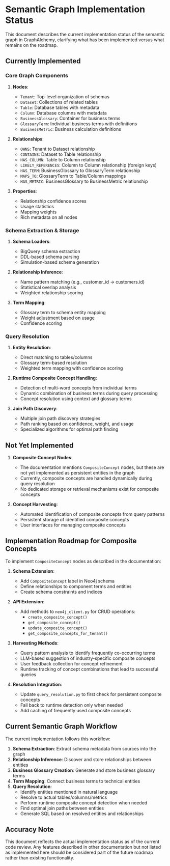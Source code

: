 # Semantic Graph Implementation Status

This document describes the current implementation status of the semantic graph in GraphAlchemy, clarifying what has been implemented versus what remains on the roadmap.

## Currently Implemented

### Core Graph Components

1. **Nodes**:
   - `Tenant`: Top-level organization of schemas
   - `Dataset`: Collections of related tables
   - `Table`: Database tables with metadata
   - `Column`: Database columns with metadata
   - `BusinessGlossary`: Container for business terms
   - `GlossaryTerm`: Individual business terms with definitions
   - `BusinessMetric`: Business calculation definitions

2. **Relationships**:
   - `OWNS`: Tenant to Dataset relationship
   - `CONTAINS`: Dataset to Table relationship
   - `HAS_COLUMN`: Table to Column relationship
   - `LIKELY_REFERENCES`: Column to Column relationship (foreign keys)
   - `HAS_TERM`: BusinessGlossary to GlossaryTerm relationship
   - `MAPS_TO`: GlossaryTerm to Table/Column mappings
   - `HAS_METRIC`: BusinessGlossary to BusinessMetric relationship

3. **Properties**:
   - Relationship confidence scores
   - Usage statistics
   - Mapping weights
   - Rich metadata on all nodes

### Schema Extraction & Storage

1. **Schema Loaders**:
   - BigQuery schema extraction
   - DDL-based schema parsing
   - Simulation-based schema generation

2. **Relationship Inference**:
   - Name pattern matching (e.g., customer_id -> customers.id)
   - Statistical overlap analysis 
   - Weighted relationship scoring

3. **Term Mapping**:
   - Glossary term to schema entity mapping
   - Weight adjustment based on usage
   - Confidence scoring

### Query Resolution

1. **Entity Resolution**:
   - Direct matching to tables/columns
   - Glossary term-based resolution 
   - Weighted term mapping with confidence scoring

2. **Runtime Composite Concept Handling**:
   - Detection of multi-word concepts from individual terms
   - Dynamic combination of business terms during query processing
   - Concept resolution using context and glossary terms

3. **Join Path Discovery**:
   - Multiple join path discovery strategies
   - Path ranking based on confidence, weight, and usage
   - Specialized algorithms for optimal path finding

## Not Yet Implemented

1. **Composite Concept Nodes**: 
   - The documentation mentions `CompositeConcept` nodes, but these are not yet implemented as persistent entities in the graph
   - Currently, composite concepts are handled dynamically during query resolution
   - No dedicated storage or retrieval mechanisms exist for composite concepts

2. **Concept Harvesting**:
   - Automated identification of composite concepts from query patterns
   - Persistent storage of identified composite concepts
   - User interfaces for managing composite concepts

## Implementation Roadmap for Composite Concepts

To implement `CompositeConcept` nodes as described in the documentation:

1. **Schema Extension**:
   - Add `CompositeConcept` label in Neo4j schema
   - Define relationships to component terms and entities
   - Create schema constraints and indices

2. **API Extension**:
   - Add methods to `neo4j_client.py` for CRUD operations:
     - `create_composite_concept()`
     - `get_composite_concept()`
     - `update_composite_concept()`
     - `get_composite_concepts_for_tenant()`

3. **Harvesting Methods**:
   - Query pattern analysis to identify frequently co-occurring terms
   - LLM-based suggestion of industry-specific composite concepts
   - User feedback collection for concept refinement
   - Runtime tracking of concept combinations that lead to successful queries

4. **Resolution Integration**:
   - Update `query_resolution.py` to first check for persistent composite concepts
   - Fall back to runtime detection only when needed
   - Add caching of frequently used composite concepts

## Current Semantic Graph Workflow

The current implementation follows this workflow:

1. **Schema Extraction**: Extract schema metadata from sources into the graph
2. **Relationship Inference**: Discover and store relationships between entities
3. **Business Glossary Creation**: Generate and store business glossary terms
4. **Term Mapping**: Connect business terms to technical entities
5. **Query Resolution**: 
   - Identify entities mentioned in natural language
   - Resolve to actual tables/columns/metrics
   - Perform runtime composite concept detection when needed
   - Find optimal join paths between entities
   - Generate SQL based on resolved entities and relationships

## Accuracy Note

This document reflects the actual implementation status as of the current code review. Any features described in other documentation but not listed as implemented here should be considered part of the future roadmap rather than existing functionality.